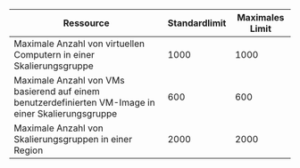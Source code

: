 | Ressource | Standardlimit | Maximales Limit |
| --- | --- | --- |
| Maximale Anzahl von virtuellen Computern in einer Skalierungsgruppe |1000 |1000 |
| Maximale Anzahl von VMs basierend auf einem benutzerdefinierten VM-Image in einer Skalierungsgruppe|600 |600 |
| Maximale Anzahl von Skalierungsgruppen in einer Region |2000 |2000 |

